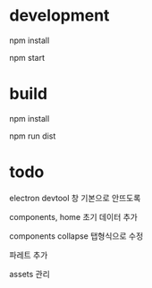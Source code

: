 # development

npm install

npm start

# build

npm install

npm run dist

# todo

electron devtool 창 기본으로 안뜨도록

components, home 초기 데이터 추가

components collapse 탭형식으로 수정

파레트 추가

assets 관리